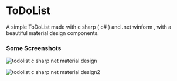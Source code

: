 # ToDoList

A simple ToDoList made with c sharp ( c# ) and .net winform , with a beautiful material design components.


### Some Screenshots

![todolist c sharp net material design](https://cloud.githubusercontent.com/assets/24621701/21582953/f02b5a20-d06a-11e6-9171-3d43569e858a.png)

![todolist c sharp net material design2](https://cloud.githubusercontent.com/assets/24621701/21582977/30f2f170-d06c-11e6-9dcf-88cc4dc17a66.png)
